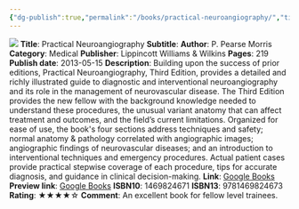 ```yaml
---
{"dg-publish":true,"permalink":"/books/practical-neuroangiography/","title":"Practical Neuroangiography","tags":["endovascular","DSA"],"created":"2024-02-24T11:06:56.134-08:00","updated":"2024-02-24T11:30:49.303-08:00"}
---
```



![](http://books.google.com/books/content?id=HyMQXPCHWNcC&printsec=frontcover&img=1&zoom=1&edge=curl&source=gbs_api)
**Title**: Practical Neuroangiography
**Subtitle**: 
**Author**: P. Pearse Morris
**Category**: Medical
**Publisher**: Lippincott Williams & Wilkins
**Pages**: 219
**Publish date**: 2013-05-15
**Description**: Building upon the success of prior editions, Practical Neuroangiography, Third Edition, provides a detailed and richly illustrated guide to diagnostic and interventional neuroangiography and its role in the management of neurovascular disease. The Third Edition provides the new fellow with the background knowledge needed to understand these procedures, the unusual variant anatomy that can affect treatment and outcomes, and the field’s current limitations. Organized for ease of use, the book's four sections address techniques and safety; normal anatomy & pathology correlated with angiographic images; angiographic findings of neurovascular diseases; and an introduction to interventional techniques and emergency procedures. Actual patient cases provide practical stepwise coverage of each procedure, tips for accurate diagnosis, and guidance in clinical decision-making.
**Link**: [Google Books](https://play.google.com/store/books/details?id=HyMQXPCHWNcC)
**Preview link**: [Google Books](http://books.google.com/books?id=HyMQXPCHWNcC&printsec=frontcover&dq=practical+neuroangio&hl=&as_pt=BOOKS&cd=2&source=gbs_api)
**ISBN10**: 1469824671
**ISBN13**: 9781469824673
**Rating**: ★★★★☆
**Comment**: An excellent book for fellow level trainees.
